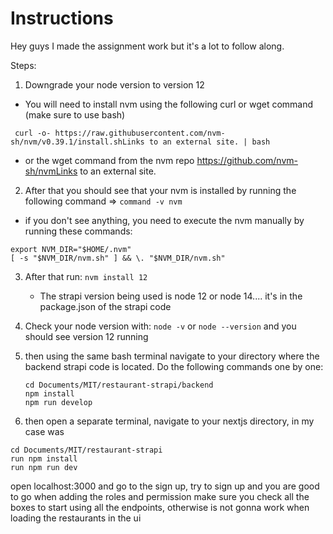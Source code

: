 # Instructions

Hey guys I made the assignment work but it's a lot to follow along.

Steps:

1. Downgrade your node version to version 12

- You will need to install nvm using the following curl or wget command (make sure to use bash)

```shell
 curl -o- https://raw.githubusercontent.com/nvm-sh/nvm/v0.39.1/install.shLinks to an external site. | bash
```

- or the wget command from the nvm repo https://github.com/nvm-sh/nvmLinks to an external site.

2. After that you should see that your nvm is installed by running the following command => `command -v nvm`

- if you don't see anything, you need to execute the nvm manually by running these commands:

```shell
export NVM_DIR="$HOME/.nvm"
[ -s "$NVM_DIR/nvm.sh" ] && \. "$NVM_DIR/nvm.sh"
```

3. After that run: `nvm install 12`

   - The strapi version being used is node 12 or node 14.... it's in the package.json of the strapi code

4. Check your node version with: `node -v` or `node --version` and you should see version 12 running
5. then using the same bash terminal navigate to your directory where the backend strapi code is located. Do the following commands one by one:
   ```
   cd Documents/MIT/restaurant-strapi/backend
   npm install
   npm run develop
   ```
6. then open a separate terminal, navigate to your nextjs directory, in my case was

```
cd Documents/MIT/restaurant-strapi
run npm install
run npm run dev
```

open localhost:3000 and go to the sign up, try to sign up and you are good to go
when adding the roles and permission make sure you check all the boxes to start using all the endpoints, otherwise is not gonna work when loading the restaurants in the ui
